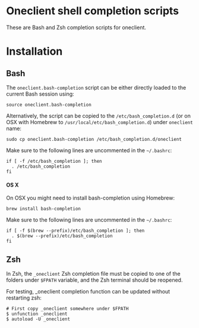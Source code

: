 # Oneclient shell completion scripts

These are Bash and Zsh completion scripts for oneclient.

# Installation

## Bash
The `oneclient.bash-completion` script can be either directly loaded to the current Bash session using:

```shell
source oneclient.bash-completion
```

Alternatively, the script can be copied to the `/etc/bash_completion.d` (or on OSX with Homebrew to `/usr/local/etc/bash_completion.d`) under `oneclient` name:

```shell
sudo cp oneclient.bash-completion /etc/bash_completion.d/oneclient
```

Make sure to the following lines are uncommented in the `~/.bashrc`:

```shell
if [ -f /etc/bash_completion ]; then
  . /etc/bash_completion
fi
```

#### OS X
On OSX you might need to install bash-completion using Homebrew:
```shell
brew install bash-completion
``` 
Make sure to the following lines are uncommented in the `~/.bashrc`:

```shell
if [ -f $(brew --prefix)/etc/bash_completion ]; then
  . $(brew --prefix)/etc/bash_completion
fi
```

## Zsh 
In Zsh, the `_oneclient` Zsh completion file must be copied to one of the folders under `$FPATH` variable, and the Zsh terminal should be reopened.

For testing, _oneclient completion function can be updated without restarting zsh:
```shell
# First copy _oneclient somewhere under $FPATH
$ unfunction _oneclient
$ autoload -U _oneclient
```

